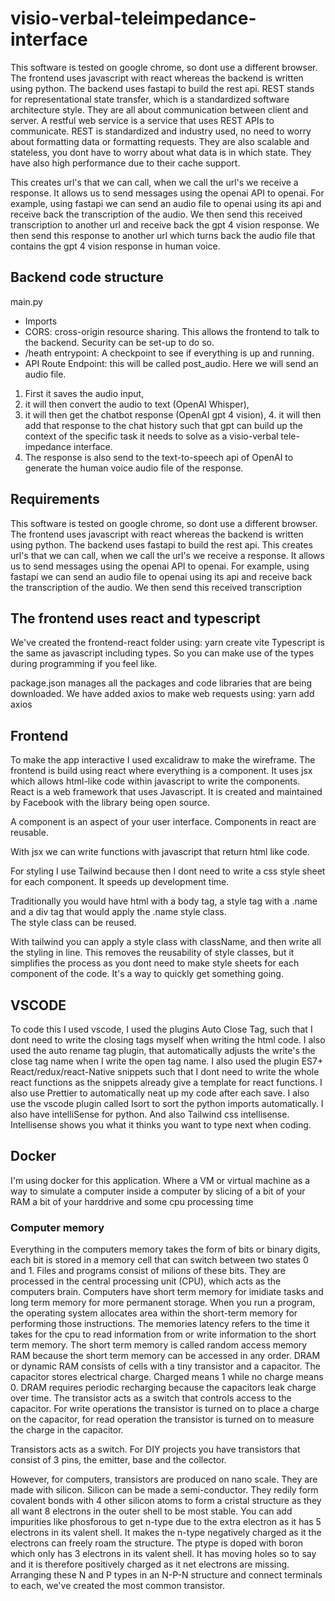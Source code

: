 # visio-verbal-teleimpedance-interface

This software is tested on google chrome, so dont use a different browser. The frontend uses javascript with react whereas the backend is written using python. The backend uses fastapi to build the rest api. REST stands for representational state transfer, which is a standardized software architecture style. They are all about communication between client and server. A restful web service is a service that uses REST APIs to communicate. REST is standardized and industry used, no need to worry about formatting data or formatting requests. They are also scalable and stateless, you dont have to worry about what data is in which state. They have also high performance due to their cache support.

This creates url's that we can call, when we call the url's we receive a response. It allows us to send messages using the openai API to openai. For example, using fastapi we can send an audio file to openai using its api and receive back the transcription of the audio. We then send this received transcription to another url and receive back the gpt 4 vision response. We then send this response to another url which turns back the audio file that contains the gpt 4 vision response in human voice.

## Backend code structure

main.py

- Imports
- CORS: cross-origin resource sharing. This allows the frontend to talk to the backend. Security can be set-up to do so.
- /heath entrypoint: A checkpoint to see if everything is up and running.
- API Route Endpoint: this will be called post_audio. Here we will send an audio file.

1. First it saves the audio input,
2. it will then convert the audio to text (OpenAI Whisper),
3. it will then get the chatbot response (OpenAI gpt 4 vision), 4. it will then add that response to the chat history such that gpt can build up the context of the specific task it needs to solve as a visio-verbal tele-impedance interface.
4. The response is also send to the text-to-speech api of OpenAI to generate the human voice audio file of the response.

## Requirements

This software is tested on google chrome, so dont use a different browser. The frontend uses javascript with react whereas the backend is written using python. The backend uses fastapi to build the rest api. This creates url's that we can call, when we call the url's we receive a response. It allows us to send messages using the openai API to openai. For example, using fastapi we can send an audio file to openai using its api and receive back the transcription of the audio. We then send this received transcription

## The frontend uses react and typescript

We've created the frontend-react folder using:
yarn create vite
Typescript is the same as javascript including types. So you can make use of the types during programming if you feel like.

package.json manages all the packages and code libraries that are being downloaded. We have added axios to make web requests using:
yarn add axios

## Frontend

To make the app interactive I used excalidraw to make the wireframe.
The frontend is build using react where everything is a component. It uses jsx which allows html-like code within javascript to write the components. React is a web framework that uses Javascript. It is created and maintained by Facebook with the library being open source.

A component is an aspect of your user interface. Components in react are reusable.

With jsx we can write functions with javascript that return html like code.

For styling I use Tailwind because then I dont need to write a css style sheet for each component. It speeds up development time.

Traditionally you would have html with a body tag, a style tag with a .name and a div tag that would apply the .name style class.  
The style class can be reused.

With tailwind you can apply a style class with className, and then write all the styling in line. This removes the reusability of style classes, but it simplifies the process as you dont need to make style sheets for each component of the code. It's a way to quickly get something going.

## VSCODE

To code this I used vscode, I used the plugins Auto Close Tag, such that I dont need to write the closing tags myself when writing the html code. I also used the auto rename tag plugin, that automatically adjusts the write's the close tag name when I write the open tag name. I also used the plugin ES7+ React/redux/react-Native snippets such that I dont need to write the whole react functions as the snippets already give a template for react functions. I also use Prettier to automatically neat up my code after each save. I also use the vscode plugin called Isort to sort the python imports automatically. I also have intelliSense for python. And also Tailwind css intellisense. Intellisense shows you what it thinks you want to type next when coding.

## Docker

I'm using docker for this application. Where a VM or virtual machine as a way to simulate a computer inside a computer by slicing of a bit of your RAM a bit of your harddrive and some cpu processing time

### Computer memory

Everything in the computers memory takes the form of bits or binary digits, each bit is stored in a memory cell that can switch between two states 0 and 1. Files and programs consist of milions of these bits. They are processed in the central processing unit (CPU), which acts as the computers brain. Computers have short term memory for imidiate tasks and long term memory for more permanent storage. When you run a program, the operating system allocates area within the short-term memory for performing those instructions. The memories latency refers to the time it takes for the cpu to read information from or write information to the short term memory. The short term memory is called random access memory RAM because the short term memory can be accessed in any order. DRAM or dynamic RAM consists of cells with a tiny transistor and a capacitor. The capacitor stores electrical charge. Charged means 1 while no charge means 0. DRAM requires periodic recharging because the capacitors leak charge over time. The transistor acts as a switch that controls access to the capacitor. For write operations the transistor is turned on to place a charge on the capacitor, for read operation the transistor is turned on to measure the charge in the capacitor.

Transistors acts as a switch. For DIY projects you have transistors that consist of 3 pins, the emitter, base and the collector.

However, for computers, transistors are produced on nano scale. They are made with silicon. Silicon can be made a semi-conductor. They redily form covalent bonds with 4 other silicon atoms to form a cristal structure as they all want 8 electrons in the outer shell to be most stable. You can add impurities like phosforous to get n-type due to the extra electron as it has 5 electrons in its valent shell. It makes the n-type negatively charged as it the electrons can freely roam the structure. The ptype is doped with boron which only has 3 electrons in its valent shell. It has moving holes so to say and it is therefore positively charged as it net electrons are missing. Arranging these N and P types in an N-P-N structure and connect terminals to each, we've created the most common transistor.
